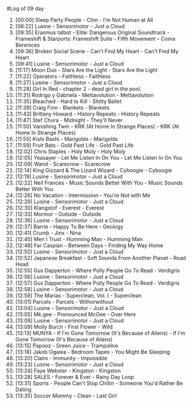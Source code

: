 #Log of 09 day

1. [00:00] Sleep Party People - Chin - I'm Not Human at All
1. [06:22] Lusine - Sensorimotor - Just a Cloud
1. [09:35] Erasmus talbot - Elite: Dangerous Original Soundtrack - Frameshift & Starports: Frameshift Suite - Fifth Movement – Coma Berenices
1. [09:36] Broken Social Scene - Can't Find My Heart - Can't Find My Heart
1. [09:41] Lusine - Sensorimotor - Just a Cloud
1. [11:17] Moon Duo - Stars Are the Light - Stars Are the Light
1. [11:22] Operators - Faithless - Faithless
1. [11:27] Lusine - Sensorimotor - Just a Cloud
1. [11:28] Girl In Red - chapter 2 - dead girl in the pool.
1. [11:31] Rodrigo y Gabriela - Mettavolution - Mettavolution
1. [11:35] Bleached - Hard to Kill - Shitty Ballet
1. [11:39] Craig Finn - Blankets - Blankets
1. [11:43] Brittany Howard - History Repeats - History Repeats
1. [11:47] Stef Chura - Midnight - They'll Never
1. [11:50] Vanishing Twin - KRK (At Home In Strange Places) - KRK (At Home In Strange Places)
1. [11:55] Kishi Bashi - Marigolds - Marigolds
1. [11:59] Fruit Bats - Gold Past Life - Gold Past Life
1. [12:02] Chris Staples - Holy Moly - Holy Moly
1. [12:05] Yeasayer - Let Me Listen In On You - Let Me Listen In On You
1. [12:09] Wand - Scarecrow - Scarecrow
1. [12:14] King Gizzard & The Lizard Wizard - Cyboogie - Cyboogie
1. [12:19] Lusine - Sensorimotor - Just a Cloud
1. [12:22] Neil Frances - Music Sounds Better With You - Music Sounds Better With You
1. [12:26] No Vacation - Intermission - You're Not with Me
1. [12:29] Lusine - Sensorimotor - Just a Cloud
1. [12:30] Klangstof - Everest - Everest
1. [12:33] Mormor - Outside - Outside
1. [12:36] Lusine - Sensorimotor - Just a Cloud
1. [12:37] Barrie - Happy To Be Here - Geology
1. [12:41] Crumb - Jinx - Nina
1. [12:45] Men I Trust - Humming Man - Humming Man
1. [12:48] Far Caspian - Between Days - Finding My Way Home
1. [12:50] Lusine - Sensorimotor - Just a Cloud
1. [12:52] Japanese Breakfast - Soft Sounds From Another Planet - Road Head
1. [12:55] Gus Dapperton - Where Polly People Go To Read - Verdigris
1. [12:56] Lusine - Sensorimotor - Just a Cloud
1. [12:57] Gus Dapperton - Where Polly People Go To Read - Verdigris
1. [12:58] Lusine - Sensorimotor - Just a Cloud
1. [12:59] The Marías - Superclean, Vol. I - Superclean
1. [13:01] Parcels - Parcels - Withorwithout
1. [13:04] Lusine - Sensorimotor - Just a Cloud
1. [13:05] Mk.gee - Pronounced McGee - Over Here
1. [13:08] Lusine - Sensorimotor - Just a Cloud
1. [13:09] Molly Burch - First Flower - Wild
1. [13:13] MUNYA - If I'm Gone Tomorrow (It's Because of Aliens) - If I'm Gone Tomorrow (It's Because of Aliens)
1. [13:15] Papooz - Green Juice - Trampoline
1. [13:18] Jakob Ogawa - Bedroom Tapes - You Might Be Sleeping
1. [13:20] Clairo - Immunity - Impossible
1. [13:23] Lusine - Sensorimotor - Just a Cloud
1. [13:24] Faye Webster - Kingston - Kingston
1. [13:28] SALES - Forever & Ever - Rainy Day Loop
1. [13:31] Sports - People Can't Stop Chillin - Someone You'd Rather Be Dating
1. [13:35] Soccer Mommy - Clean - Last Girl
